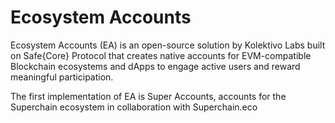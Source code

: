 # Ecosystem Accounts
Ecosystem Accounts (EA) is an open-source solution by Kolektivo Labs built on Safe{Core} Protocol that creates native accounts for EVM-compatible Blockchain ecosystems and dApps to engage active users and reward meaningful participation. 

The first implementation of EA is Super Accounts, accounts for the Superchain ecosystem in collaboration with Superchain.eco
